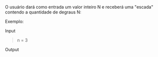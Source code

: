 O usuário dará como entrada um valor inteiro N e receberá uma "escada" contendo a quantidade de degraus N:

Exemplo:

Input  
>n = 3


Output  
>  #
> ##
>###
